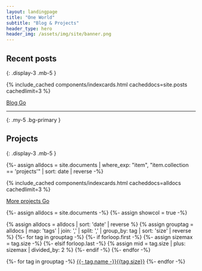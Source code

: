 ```yaml
---
layout: landingpage
title: "One World"
subtitle: "Blog & Projects"
header_type: hero
header_img: /assets/img/site/banner.png
---
```


## Recent posts
{: .display-3 .mb-5 }


{% include_cached components/indexcards.html cacheddocs=site.posts cachedlimit=3 %}

<div class="text-right mx-3">
		<a href="./blog/" class="btn btn-outline-primary border-0">Blog <i class="fa fa-chevron-right fa-lg" aria-hidden="true"></i><span class="sr-only">Go</span></a>
</div>

* * *
{: .my-5 .bg-primary }


## Projects
{: .display-3 .mb-5 }

{%- assign alldocs = site.documents | 
                          where_exp: "item", "item.collection == 'projects'" | sort: date | reverse -%}

{% include_cached components/indexcards.html cacheddocs=alldocs cachedlimit=3 %}

<div class="text-right mx-3">
		<a href="./projects" class="btn btn-outline-primary border-0">More projects <i class="fa fa-chevron-right fa-lg" aria-hidden="true"></i><span class="sr-only">Go</span></a>
</div>

  {%- assign alldocs = site.documents -%}
  {%- assign showcol = true -%}



{% assign alldocs = alldocs | sort: 'date' | reverse %}
{% assign grouptag =  alldocs | map: 'tags' | join: ','  | split: ','  | group_by: tag | sort: 'size' | reverse %}
{%- for tag in grouptag -%}
  {%- if forloop.first -%}
    {%- assign sizemax = tag.size -%}
  {%- elsif forloop.last -%}
    {% assign mid = tag.size | plus: sizemax | divided_by: 2  %}
  {%- endif -%}
{%- endfor -%}
<div class="chulapa-landingpage-badges chulapa-landingpage-tag">
<div class="row g-0 pt-5" id="tags">
<div class="col">
	{%- for tag in grouptag -%}
	<a href="./tags#{{- tag.name | replace: " ", "-" -}}" class="btn btn-primary m-1" role="button" style="font-size: min(1.2rem , max(0.8rem , calc(1rem + 0.025*({{ tag.size }}rem - {{ mid }}rem))));"><i class="fa fa-tag mr-2" aria-hidden="true"></i>{{- tag.name -}}<span class="badge rounded-pill chulapa-pill-bg-primary ml-2">{{tag.size}}</span></a>
	{%- endfor -%}
	</div>
</div>
</div>